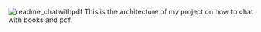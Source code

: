 ![readme_chatwithpdf](https://github.com/realdoc123/Chat_With_Books_And_PDF/assets/166658294/1782ac0a-f41f-45da-a43d-9c29ac1af00d)
This is the architecture of my project on how to chat with books and pdf.
